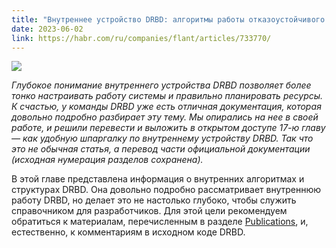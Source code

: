 ```yaml
---
title: "Внутреннее устройство DRBD: алгоритмы работы отказоустойчивого хранилища"
date: 2023-06-02
link: https://habr.com/ru/companies/flant/articles/733770/
---
```


![](https://habrastorage.org/webt/gd/bo/1j/gdbo1jhxybtgvjoulpwef2fhk_k.png)

*Глубокое понимание внутреннего устройства DRBD позволяет более тонко настраивать работу системы и правильно планировать ресурсы. К счастью, у команды DRBD уже есть отличная документация, которая довольно подробно разбирает эту тему. Мы опирались на нее в своей работе, и решили перевести и выложить в открытом доступе 17-ю главу — как удобную шпаргалку по внутреннему устройству DRBD. Так что это не обычная статья, а перевод части официальной документации (исходная нумерация разделов сохранена).*

В этой главе представлена информация о внутренних алгоритмах и структурах DRBD. Она довольно подробно рассматривает внутреннюю работу DRBD, но делает это не настолько глубоко, чтобы служить справочником для разработчиков. Для этой цели рекомендуем обратиться к материалам, перечисленным в разделе [Publications](https://linbit.com/drbd-user-guide/drbd-guide-9_0-en/#s-publications), и, естественно, к комментариям в исходном коде DRBD.
<!--more-->
